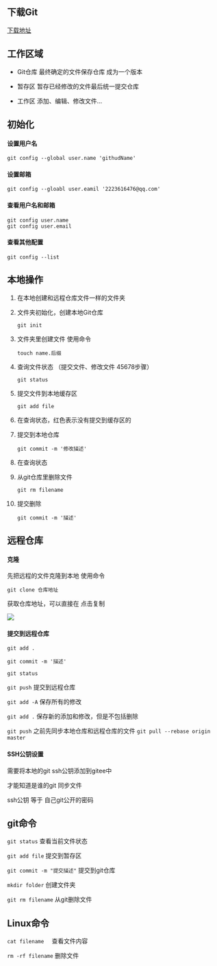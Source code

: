 ## 下载Git

[下载地址](https://git-scm.com/downloads)





## 工作区域

- Git仓库     最终确定的文件保存仓库  成为一个版本

- 暂存区      暂存已经修改的文件最后统一提交仓库

- 工作区      添加、编辑、修改文件...

  



## 初始化

#### 设置用户名

```
git config --global user.name 'githudName'
```



#### 设置邮箱

```
git config --gloabl user.eamil '2223616476@qq.com'
```



#### 查看用户名和邮箱

```
git config user.name
git config user.email
```



#### 查看其他配置

```
git config --list 
```



## 本地操作

1. 在本地创建和远程仓库文件一样的文件夹

2. 文件夹初始化，创建本地Git仓库

   ```
   git init
   ```

3. 文件夹里创建文件  使用命令

   ```
   touch name.后缀
   ```

4. 查询文件状态   （提交文件、修改文件 45678步骤）

   ```
   git status
   ```

5. 提交文件到本地缓存区

   ```
   git add file
   ```

6. 在查询状态，红色表示没有提交到缓存区的

7. 提交到本地仓库

   ```
   git commit -m '修改描述'
   ```

8. 在查询状态

9. 从git仓库里删除文件

   ```
   git rm filename
   ```

10. 提交删除

    ```
    git commit -m '描述'
    ```

    



## 远程仓库

#### 克隆

先把远程的文件克隆到本地 使用命令

```
git clone 仓库地址
```

获取仓库地址，可以直接在   点击复制

![](B:%5Cmd%5Claravelmd%5Cimg%5Cimage-20200314161819796.png)



#### 提交到远程仓库

`git add .`

`git commit -m '描述'`

`git status` 

`git push`   提交到远程仓库

`git add -A`   保存所有的修改 

`git add .`   保存新的添加和修改，但是不包括删除 

`git push` 之前先同步本地仓库和远程仓库的文件  `git pull --rebase origin master`



#### SSH公钥设置

需要将本地的git ssh公钥添加到gitee中

才能知道是谁的git 同步文件

ssh公钥 等于 自己git公开的密码



## git命令

`git status`    查看当前文件状态

`git add file`    提交到暂存区

`git commit -m "提交描述"`   提交到git仓库

`mkdir folder`   创建文件夹

`git rm filename`   从git删除文件







## Linux命令

`cat filename  ` 查看文件内容

`rm -rf filename`  删除文件  





